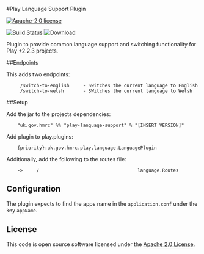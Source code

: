 #Play Language Support Plugin

[![Apache-2.0 license](http://img.shields.io/badge/license-Apache-brightgreen.svg)](http://www.apache.org/licenses/LICENSE-2.0.html)

[![Build Status](https://travis-ci.org/hmrc/play-language-support.svg)](https://travis-ci.org/hmrc/play-language-support) [ ![Download](https://api.bintray.com/packages/hmrc/releases/play-language-support/images/download.svg) ](https://bintray.com/hmrc/releases/play-language-support/_latestVersion)


Plugin to provide common language support and switching functionality for Play +2.2.3 projects.

##Endpoints

This adds two endpoints:

```
     /switch-to-english     - Switches the current language to English
	 /switch-to-welsh 		- SWitches the current language to Welsh
```

##Setup

Add the jar to the projects dependencies:

```
    "uk.gov.hmrc" %% "play-language-support" % "[INSERT VERSION]"
```

Add plugin to play.plugins:

```
    {priority}:uk.gov.hmrc.play.language.LanguagePlugin
```

Additionally, add the following to the routes file:

```
    ->     /                                    language.Routes
```

## Configuration

The plugin expects to find the apps name in the `application.conf` under the key `appName`.

## License ##
 
This code is open source software licensed under the [Apache 2.0 License]("http://www.apache.org/licenses/LICENSE-2.0.html").